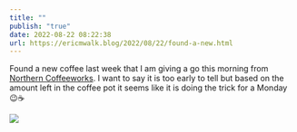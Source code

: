 ```yaml
---
title: ""
publish: "true"
date: 2022-08-22 08:22:38
url: https://ericmwalk.blog/2022/08/22/found-a-new.html
---
```

Found a new coffee last week that I am giving a go this morning from [Northern Coffeeworks](https://www.northerncoffeeworks.com/collections/coffee/products/boundary-waters-mexico-comon-yaj-noptic-fto). I want to say it is too early to tell but based on the amount left in the coffee pot it seems like it is doing the trick for a Monday 😉☕

![](https://ericmwalk.blog/uploads/2022/d2d2e980cb.jpg)